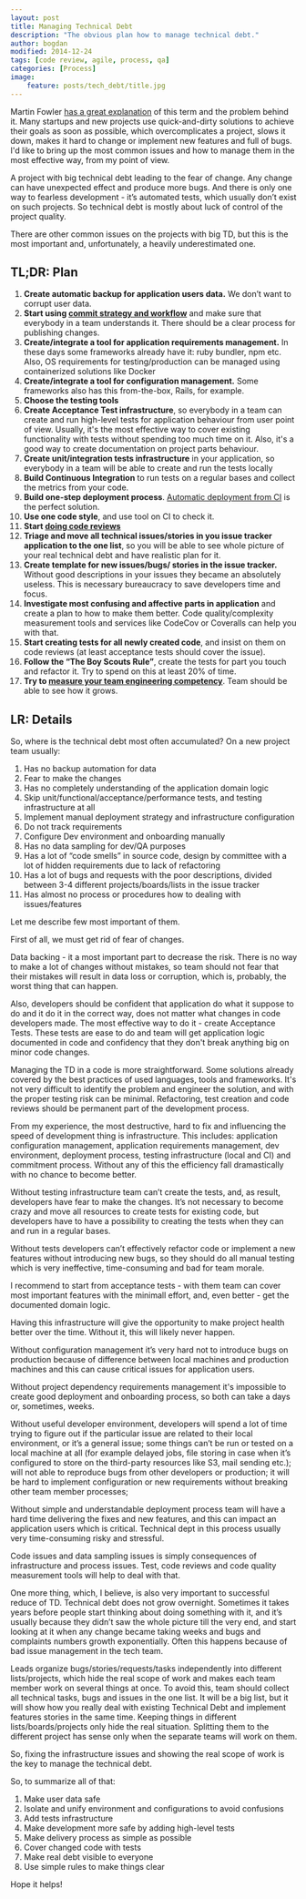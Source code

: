 ```yaml
---
layout: post
title: Managing Technical Debt
description: "The obvious plan how to manage technical debt."
author: bogdan
modified: 2014-12-24
tags: [code review, agile, process, qa]
categories: [Process]
image:
    feature: posts/tech_debt/title.jpg
---
```


Martin Fowler [has a great explanation](https://martinfowler.com/bliki/TechnicalDebt.html) of this term and the problem behind it.  Many startups and new projects use quick-and-dirty solutions to achieve their goals as soon as possible, which overcomplicates a project, slows it down, makes it hard to change or implement new features and full of bugs. I'd like to bring up the most common issues and how to manage them in the most effective way, from my point of view.

A project with big technical debt leading to the fear of change. Any change can have unexpected effect and produce more bugs. And there is only one way to fearless development - it’s automated tests, which usually don’t exist on such projects. So technical debt is mostly about luck of control of the project quality. 

There are other common issues on the projects with big TD, but this is the most important and, unfortunately, a heavily underestimated one.
 <!-- more -->
 
## TL;DR: Plan
1. **Create automatic backup for application users data.** We don’t want to corrupt user data.
2. **Start using [commit strategy and workflow](http://nvie.com/posts/a-successful-git-branching-model/)** and make sure that everybody in a team understands it. There should be a clear process for publishing changes.
3. **Create/integrate a tool for application requirements management.** In these days some frameworks already have it: ruby bundler, npm etc. Also, OS requirements for testing/production can be managed using containerized solutions like Docker
4. **Create/integrate a tool for configuration management.** Some frameworks also has this from-the-box, Rails, for example.
5. **Choose the testing tools**
6. **Create Acceptance Test infrastructure**, so everybody in a team can create and run high-level tests for application behaviour from user point of view. Usually, it's the most effective way to cover existing functionality with tests without spending too much time on it. Also, it's a good way to create documentation on project parts behaviour.
7. **Create unit/integration tests infrastructure** in your application, so everybody in a team will be able to create and run the tests locally
8. **Build Continuous Integration** to run tests on a regular bases and collect the metrics from your code.
9. **Build one-step deployment process**. [Automatic deployment from CI](http://www.savvyclutch.com/devops/continuous-deployment-to-aws-ecs-and-circle-ci/) is the perfect solution. 
10. **Use one code style**, and use tool on CI to check it.
11. **Start [doing code reviews](http://www.savvyclutch.com/process/Make-Code-Review-Useful-Again/)**
12. **Triage and move all technical issues/stories in you issue tracker application to the one list**, so you will be able to see whole picture of your real technical debt and have realistic plan for it. 
13. **Create template for new issues/bugs/ stories in the issue tracker.** Without good descriptions in your issues they became an absolutely useless. This is necessary bureaucracy to save developers time and focus. 
14. **Investigate most confusing and affective parts in application** and create a plan to how to make them better. Code quality/complexity measurement tools and services like CodeCov or Coveralls can help you with that.
15. **Start creating tests for all newly created code**, and insist on them on code reviews (at least acceptance tests should cover the issue).
16. **Follow the “The Boy Scouts Rule”**, create the tests for part you touch and refactor it. Try to spend on this at least 20% of time.
17. **Try to [measure your team engineering competency](http://www.savvyclutch.com/measuring-software-engineering-competency/)**. Team should be able to see how it grows. 

## LR: Details
So, where is the technical debt most often accumulated? On a new project team usually:

1. Has no backup automation for data
2. Fear to make the changes
3. Has no completely understanding of the application domain logic 
4. Skip unit/functional/acceptance/performance tests, and testing infrastructure at all
5. Implement manual deployment strategy and infrastructure configuration
6. Do not track requirements
7. Configure Dev environment and onboarding manually
8. Has no data sampling for dev/QA purposes 
9. Has a lot of “code smells” in source code, design by committee with a lot of hidden requirements due to lack of refactoring
10. Has a lot of bugs and requests with the poor descriptions, divided between 3-4 different projects/boards/lists in the issue tracker 
11. Has almost no process or procedures how to dealing with issues/features

Let me describe few most important of them. 

First of all, we must get rid of fear of changes. 

Data backing - it a most important part to decrease the risk. There is no way to make a lot of changes without mistakes, so team should not fear that their mistakes will result in data loss or corruption, which is, probably, the worst thing that can happen. 

Also, developers should be confident that application do what it suppose to do and it do it in the correct way, does not matter what changes in code developers made. The most effective way to do it - create Acceptance Tests. These tests are ease to do and team will get application logic documented in code and confidency that they don't break anything big on minor code changes. 

Managing the TD in a code is more straightforward. Some solutions already covered by the best practices of used languages, tools and frameworks. It's not very difficult to identify the problem and engineer the solution, and with the proper testing risk can be minimal. Refactoring, test creation and code reviews should be permanent part of the development process.  

From my experience, the most destructive, hard to fix and influencing the speed of development thing is infrastructure. 
This includes: application configuration management, application requirements management, dev environment, deployment process, 
testing infrastructure (local and CI) and commitment process. Without any of this the efficiency fall dramastically with no chance to become better. 

Without testing infrastructure team can’t create the tests, and, as result, developers have fear to make the changes. It’s not necessary to become crazy and move all resources to create tests for existing code, but developers have to have a possibility to creating the tests when they can and run in a regular bases. 

Without tests developers can’t effectively refactor code or implement a new features without introducing new bugs, so they should do all manual testing which is very ineffective, time-consuming and bad for team morale. 

I recommend to start from acceptance tests - with them team can cover most important features with the minimall effort, and, even better - get the documented domain logic. 

Having this infrastructure will give the opportunity to make project health better over the time. Without it, this will likely never happen.

Without configuration management it’s very hard not to introduce bugs on production because of difference between local machines 
and production machines and this can cause critical issues for application users. 

Without project dependency requirements management it's impossible to create good deployment and onboarding process, so both can take a days or, sometimes, weeks. 

Without useful developer environment, developers will spend a lot of time trying to figure out if the particular issue are related to their local environment, 
or it’s a general issue; some things can’t be run or tested on a local machine at all (for example delayed jobs, file storing in case when it’s configured to store on the third-party resources like S3, mail sending etc.); will not able to reproduce bugs from other developers or production; it will be hard to implement configuration or new requirements without  breaking other team member processes; 

Without simple and understandable deployment process team will have a hard time delivering the fixes and new features, 
and this can impact an application users which is critical. Technical dept in this process usually very time-consuming risky and stressful. 

Code issues and data sampling issues is simply consequences of infrastructure and process issues. Test, code reviews and code quality measurement tools will help to deal with that.  

One more thing, which, I believe, is also very important to successful reduce of TD. Technical debt does not grow overnight. Sometimes it takes years before people start thinking about doing something with it, and it’s usually because they didn’t saw the whole picture till the very end, and start looking at it when any change became taking weeks and bugs and complaints numbers growth exponentially. Often this happens because of bad issue management in the tech team. 

Leads organize bugs/stories/requests/tasks independently into different lists/projects, which hide the real scope of work and makes each team member work on several things at once. To avoid this, team should collect all technical tasks, bugs and issues in the one list. It will be a big list, but it will show how you really deal with existing Technical Debt and implement features stories in the same time. Keeping things in different lists/boards/projects only hide the real situation. 
Splitting them to the different project has sense only when the separate teams will work on them.  

So, fixing the infrastructure issues and showing the real scope of work is the key to manage the technical debt.  

So, to summarize all of that:

1. Make user data safe
2. Isolate and unify environment and configurations to avoid confusions
3. Add tests infrastructure
4. Make development more safe by adding high-level tests
5. Make delivery process as simple as possible
6. Cover changed code with tests
7. Make real debt visible to everyone
8. Use simple rules to make things clear  

Hope it helps!
